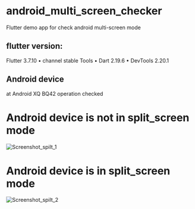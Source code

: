 # android_multi_screen_checker
Flutter demo app for check android multi-screen mode

## flutter version:
Flutter 3.7.10 • channel stable
Tools • Dart 2.19.6 • DevTools 2.20.1

## Android device 
at Android XQ BQ42 operation checked 

# Android device is not in split_screen mode
![Screenshot_spilt_1](https://github.com/origonjp/android_multi_screen_checker/assets/67486395/b0e1fae8-6629-4610-a869-1e1b251caa41)

# Android device is in split_screen mode
![Screenshot_spilt_2](https://github.com/origonjp/android_multi_screen_checker/assets/67486395/c5dab6d8-21e0-45a1-9753-4b0262eb7306)
